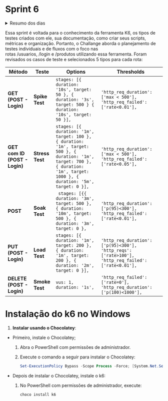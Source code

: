 # Sprint 6
<details>
<summary> Resumo dos dias </summary>

## Dia 1 e 2: MasterClass
- Planning
- AWS Partner Accreditation (Cloud Economics)

## Dia 3: MasterClass
- Curso da Udemy: Primeiros passos com K6​​​​​​​

## Dia 4: MasterClass
- Fundamentos do teste de software
- Vídeos sobre K6 do Daniel Jesus

## Dia 5: MasterClass
- Entendendo resultados e métricas
- Exercício de fixação

## Dia 6, 7, 8 e 9: Evolução Challenge
- Challenge
- Mentoria

</details>

Essa sprint é voltada para o conhecimento da ferramenta K6, os tipos de testes criados com ele, sua documentação, como criar seus scripts, métricas e organização. Portanto, o Challange aborda o planejamento de testes individuais e de fluxos com o foco nas rotas /usuarios, /login e /produtos utilizando essa ferramenta. Foram revisados os casos de teste e selecionados 5 tipos para cada rota:


| **Método**        | **Teste**       | **Options**                                                                                                                                                          | **Thresholds**                                                                                       |
|-------------------|-----------------|----------------------------------------------------------------------------------------------------------------------------------------------------------------------|------------------------------------------------------------------------------------------------------|
| **GET (POST - Login)** | **Spike Test**  | `stages: [{ duration: '10s', target: 50 }, { duration: '3s', target: 500 } { duration: '10s', target: 50 }],`                                                                                         | `'http_req_duration': ['max < 500'], 'http_req_failed': ['rate<0.01'],`                              |
| **GET com ID (POST - Login)** | **Stress Test** | `stages: [{ duration: '1m', target: 100 }, { duration: '1m', target: 500 }, { duration: '1m', target: 700 }, { duration: '1m', target: 1000 }, { duration: '5m', target: 0 }],` | `'http_req_duration': ['max < 500'], 'http_req_failed': ['rate<0.05'],`                              |
| **POST**          | **Soak Test**   | ` stages: [{{ duration: '3m', target: 500 }, { duration: '10m', target: 500 }, { duration: '3m', target: 0 },`                                                                                                                                           | `'http_req_duration': ['p(95)<300'], 'http_req_failed': ['rate<0.01'],`                              |
| **PUT (POST - Login)**           | **Load Test**   | `stages: [{ duration: '1m', target: 200 }, { duration: '1m', target: 200 }, { duration: '2m', target: 0 }],`                                                         | `'http_req_duration': ['p(95)<300'], 'http_reqs': ['rate>100'], 'http_req_failed': ['rate<0.01'],`   |
| **DELETE (POST - Login)**        | **Smoke Test**  | `vus: 1, duration: '1s',`                                                                                                                                             | `'http_req_failed': ['rate=0'], 'http_req_duration': ['p(100)<1000'],`                                |

# **Instalação do k6 no Windows**

1. **Instalar usando o Chocolatey**:
- Primeiro, instale o Chocolatey;
    1. Abra o PowerShell com permissões de administrador.
    2. Execute o comando a seguir para instalar o Chocolatey:
        
        ```powershell
        Set-ExecutionPolicy Bypass -Scope Process -Force; [System.Net.ServicePointManager]::SecurityProtocol = [System.Net.ServicePointManager]::SecurityProtocol -bor 3072; iex ((New-Object System.Net.WebClient).DownloadString('<https://community.chocolatey.org/install.ps1>'))
        ```
        
- Depois de instalar o Chocolatey, instale o k6:
    1. No PowerShell com permissões de administrador, execute:
        
        ```powershell
        choco install k6
        ```
